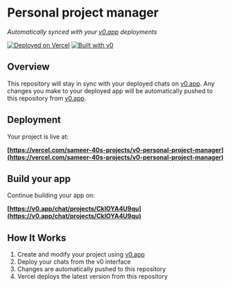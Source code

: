 # Personal project manager

*Automatically synced with your [v0.app](https://v0.app) deployments*

[![Deployed on Vercel](https://img.shields.io/badge/Deployed%20on-Vercel-black?style=for-the-badge&logo=vercel)](https://vercel.com/sameer-40s-projects/v0-personal-project-manager)
[![Built with v0](https://img.shields.io/badge/Built%20with-v0.app-black?style=for-the-badge)](https://v0.app/chat/projects/CkIOYA4U9qu)

## Overview

This repository will stay in sync with your deployed chats on [v0.app](https://v0.app).
Any changes you make to your deployed app will be automatically pushed to this repository from [v0.app](https://v0.app).

## Deployment

Your project is live at:

**[https://vercel.com/sameer-40s-projects/v0-personal-project-manager](https://vercel.com/sameer-40s-projects/v0-personal-project-manager)**

## Build your app

Continue building your app on:

**[https://v0.app/chat/projects/CkIOYA4U9qu](https://v0.app/chat/projects/CkIOYA4U9qu)**

## How It Works

1. Create and modify your project using [v0.app](https://v0.app)
2. Deploy your chats from the v0 interface
3. Changes are automatically pushed to this repository
4. Vercel deploys the latest version from this repository
